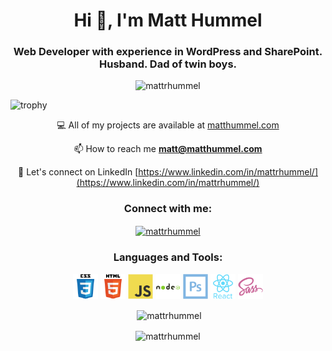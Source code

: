 <h1 align="center">Hi 👋, I'm Matt Hummel</h1>
<h3 align="center">Web Developer with experience in WordPress and SharePoint. Husband. Dad of twin boys.</h3>

<div align="center">
<p align="center"> <img src="https://komarev.com/ghpvc/?username=mattrhummel&label=Profile%20views&color=0e75b6&style=flat" alt="mattrhummel" /> </p>
</div>


![trophy](https://github-profile-trophy.vercel.app/?username=mattrhummel&title=Commits,Repositories)


<div align="center">

💻 All of my projects are available at [matthummel.com](matthummel.com)

📫 How to reach me **matt@matthummel.com**

📄 Let's connect on LinkedIn [https://www.linkedin.com/in/mattrhummel/](https://www.linkedin.com/in/mattrhummel/)
 
 </div>

<h3 align="center">Connect with me:</h3>
<p align="center">
<a href="https://linkedin.com/in/mattrhummel" target="blank"><img align="center" src="https://raw.githubusercontent.com/rahuldkjain/github-profile-readme-generator/master/src/images/icons/Social/linked-in-alt.svg" alt="mattrhummel" height="30" width="40" /></a>
</p>

<h3 align="center">Languages and Tools:</h3>
<p align="center">
 <img src="https://raw.githubusercontent.com/devicons/devicon/master/icons/css3/css3-original-wordmark.svg" alt="css3" width="40" height="40"/>
 <img src="https://raw.githubusercontent.com/devicons/devicon/master/icons/html5/html5-original-wordmark.svg" alt="html5" width="40" height="40"/>  
<img src="https://raw.githubusercontent.com/devicons/devicon/master/icons/javascript/javascript-original.svg" alt="javascript" width="40" height="40"/> 
<img src="https://raw.githubusercontent.com/devicons/devicon/master/icons/nodejs/nodejs-original-wordmark.svg" alt="nodejs" width="40" height="40"/> 
 <img src="https://raw.githubusercontent.com/devicons/devicon/master/icons/photoshop/photoshop-line.svg" alt="photoshop" width="40" height="40"/>
<img src="https://raw.githubusercontent.com/devicons/devicon/master/icons/react/react-original-wordmark.svg" alt="react" width="40" height="40"/>
<img src="https://raw.githubusercontent.com/devicons/devicon/master/icons/sass/sass-original.svg" alt="sass" width="40" height="40"/>
</p>

<div align="center">
<p>&nbsp;<img align="center" src="https://github-readme-stats.vercel.app/api?username=mattrhummel&show_icons=true&locale=en" alt="mattrhummel" /></p>

<p><img align="center" src="https://github-readme-streak-stats.herokuapp.com/?user=mattrhummel&" alt="mattrhummel" /></p>

</div>
